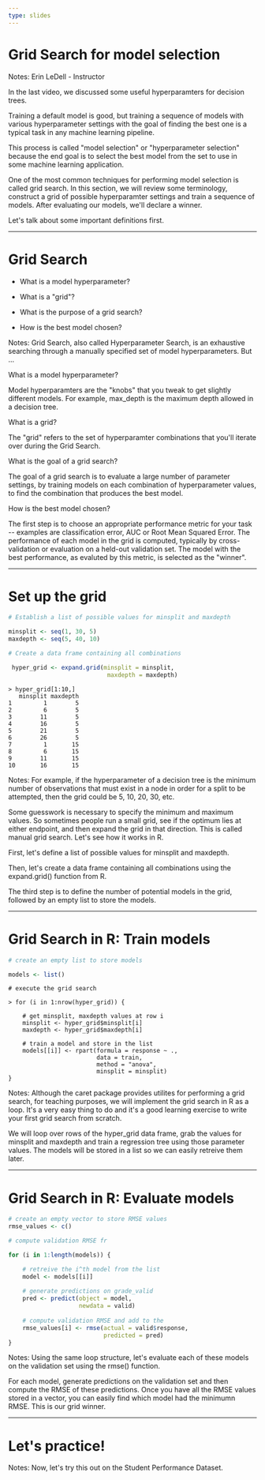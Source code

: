 ```yaml
---
type: slides
---
```


# Grid Search for model selection

Notes: Erin LeDell - Instructor

In the last video, we discussed some useful hyperparamters for decision trees.  

Training a default model is good, but training a sequence of models with various hyperparameter settings with the goal of finding the best one is a typical task in any machine learning pipeline.

This process is called "model selection" or "hyperparameter selection" because the end goal is to select the best model from the set to use in some machine learning application.

One of the most common techniques for performing model selection is called grid search.  In this section, we will review some terminology, construct a grid of possible hyperparamter settings and train a sequence of models.  After evaluating our models, we'll declare a winner.

Let's talk about some important definitions first.

---

# Grid Search

- What is a model hyperparameter?

- What is a "grid"?

- What is the purpose of a grid search?

- How is the best model chosen?


Notes: Grid Search, also called Hyperparameter Search, is an exhaustive searching through a manually specified set of model hyperparameters. But ...  

What is a model hyperparameter?

Model hyperparamters are the "knobs" that you tweak to get slightly different models.  For example, max_depth is the maximum depth allowed in a decision tree.

What is a grid?

The "grid" refers to the set of hyperparamter combinations that you'll iterate over during the Grid Search.

What is the goal of a grid search?

The goal of a grid search is to evaluate a large number of parameter settings, by training models on each combination of hyperparameter values, to find the combination that produces the best model.

How is the best model chosen?

The first step is to choose an appropriate performance metric for your task -- examples are classification error, AUC or Root Mean Squared Error.  The performance of each model in the grid is computed, typically by cross-validation or evaluation on a held-out validation set.  The model with the best performance, as evaluted by this metric, is selected as the "winner".

---

# Set up the grid

```r
# Establish a list of possible values for minsplit and maxdepth

minsplit <- seq(1, 30, 5)
maxdepth <- seq(5, 40, 10)

```

```r
# Create a data frame containing all combinations

 hyper_grid <- expand.grid(minsplit = minsplit, 
                            maxdepth = maxdepth)

```
```out
> hyper_grid[1:10,]
   minsplit maxdepth
1         1        5
2         6        5
3        11        5
4        16        5
5        21        5
6        26        5
7         1       15
8         6       15
9        11       15
10       16       15
```

Notes: For example, if the hyperparameter of a decision tree is the minimum number of observations that must exist in a node in order for a split to be attempted, then the grid could be 5, 10, 20, 30, etc.

Some guesswork is necessary to specify the minimum and maximum values. So sometimes people run a small grid, see if the optimum lies at either endpoint, and then expand the grid in that direction. This is called manual grid search. Let's see how it works in R.

First, let's define a list of possible values for minsplit and maxdepth. 

Then, let's create a data frame containing all combinations using the expand.grid() function from R.

The third step is to define the number of potential models in the grid, followed by an empty list to store the models. 

---

# Grid Search in R: Train models

```r
# create an empty list to store models

models <- list()
```

```out
# execute the grid search

> for (i in 1:nrow(hyper_grid)) {

    # get minsplit, maxdepth values at row i
    minsplit <- hyper_grid$minsplit[i]
    maxdepth <- hyper_grid$maxdepth[i]
    
    # train a model and store in the list
    models[[i]] <- rpart(formula = response ~ ., 
                         data = train, 
                         method = "anova",
                         minsplit = minsplit)
}
```

Notes: Although the caret package provides utilites for performing a grid search, for teaching purposes, we will implement the grid search in R as a loop.  It's a very easy thing to do and it's a good learning exercise to write your first grid search from scratch. 

We will loop over rows of the hyper_grid data frame, grab the values for minsplit and maxdepth and train a regression tree using those parameter values.  The models will be stored in a list so we can easily retreive them later.

---

# Grid Search in R: Evaluate models

```r
# create an empty vector to store RMSE values
rmse_values <- c()
```

```r
# compute validation RMSE fr 

for (i in 1:length(models)) {

    # retreive the i^th model from the list
    model <- models[[i]]
    
    # generate predictions on grade_valid 
    pred <- predict(object = model,
                    newdata = valid)
    
    # compute validation RMSE and add to the 
    rmse_values[i] <- rmse(actual = valid$response, 
                           predicted = pred)
}
```

Notes: Using the same loop structure, let's evaluate each of these models on the validation set using the rmse() function.

For each model, generate predictions on the validation set and then compute the RMSE of these predictions.  Once you have all the RMSE values stored in a vector, you can easily find which model had the minimumn RMSE.  This is our grid winner.

---

# Let's practice!

Notes: Now, let's try this out on the Student Performance Dataset.

